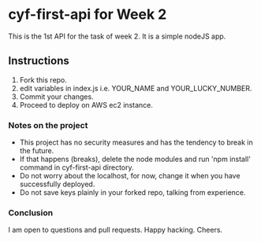 # cyf-first-api for Week 2

This is the 1st API for the task of week 2. It is a simple nodeJS app.

## Instructions

1. Fork this repo.
2. edit variables in index.js i.e. YOUR_NAME and YOUR_LUCKY_NUMBER.
3. Commit your changes.
4. Proceed to deploy on AWS ec2 instance.

### Notes on the project

- This project has no security measures and has the tendency to break in the future.
- If that happens (breaks), delete the node modules and run 'npm install' command in cyf-first-api directory.
- Do not worry about the localhost, for now, change it when you have successfully deployed.
- Do not save keys plainly in your forked repo, talking from experience.

### Conclusion

I am open to questions and pull requests. Happy hacking. Cheers.
